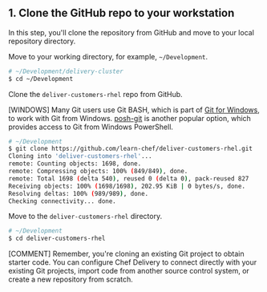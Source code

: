 ## 1. Clone the GitHub repo to your workstation

In this step, you'll clone the repository from GitHub and move to your local repository directory.

Move to your working directory, for example, <code class="file-path">~/Development</code>.

```bash
# ~/Development/delivery-cluster
$ cd ~/Development
```

Clone the `deliver-customers-rhel` repo from GitHub.

[WINDOWS] Many Git users use Git BASH, which is part of [Git for Windows](https://git-for-windows.github.io), to work with Git from Windows. [posh-git](https://github.com/dahlbyk/posh-git) is another popular option, which provides access to Git from Windows PowerShell.

```bash
# ~/Development
$ git clone https://github.com/learn-chef/deliver-customers-rhel.git
Cloning into 'deliver-customers-rhel'...
remote: Counting objects: 1698, done.
remote: Compressing objects: 100% (849/849), done.
remote: Total 1698 (delta 540), reused 0 (delta 0), pack-reused 827
Receiving objects: 100% (1698/1698), 202.95 KiB | 0 bytes/s, done.
Resolving deltas: 100% (989/989), done.
Checking connectivity... done.
```

Move to the <code class="file-path">deliver-customers-rhel</code> directory.

```bash
# ~/Development
$ cd deliver-customers-rhel
```

[COMMENT] Remember, you're cloning an existing Git project to obtain starter code. You can configure Chef Delivery to connect directly with your existing Git projects, import code from another source control system, or create a new repository from scratch.

